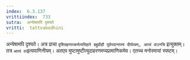 ```yaml
---
index:  6.3.137
vrittiindex:  733
sutra:  अन्येषामपि दृश्यते
vritti:  tattvabodhini 
---
```


अन्येषामपि दृश्यते। अत्र प्राचा `दृशिग्रहणात्कर्मव्यतिहारे बहुव्रीहौ पूर्वपदान्तस्य दीर्घत्वम्, आत्वं वाऽनचि` इत्युक्तम्। तत्र `आत्वं वा`इत्यपाणिनीयम्। अतएव मुष्टामुष्टीत्युदाहरणमप्यप्रामाणिकमेव। एतच्च मनोरमायां स्पष्टम्। 

